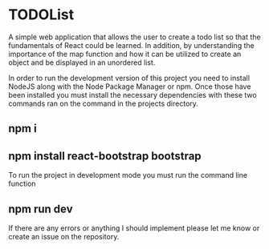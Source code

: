 # TODOList
A simple web application that allows the user to create a todo list so that the fundamentals of React could be learned. In addition, by
understanding the importance of the map function and how it can be utilized to create an object and be displayed in an unordered list. 

In order to run the development version of this project you need to install NodeJS along with the Node Package Manager or npm.
Once those have been installed you must install the necessary dependencies with these two commands ran on the command in the projects directory.

## npm i
## npm install react-bootstrap bootstrap

To run the project in development mode you must run the command line function
## npm run dev

If there are any errors or anything I should implement please let me know or create an issue on the repository. 

